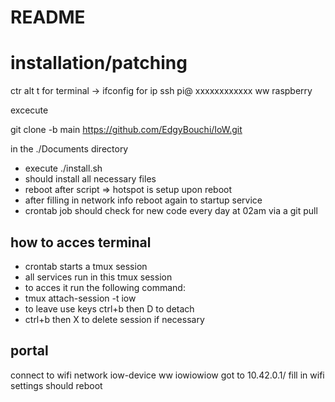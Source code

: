 # README #
# installation/patching


ctr alt t for terminal -> ifconfig for ip
ssh pi@ xxxxxxxxxxxx
ww raspberry


excecute 

git clone -b main https://github.com/EdgyBouchi/IoW.git 

in the ./Documents directory

* execute ./install.sh
* should install all necessary files
* reboot after script => hotspot is setup upon reboot
* after filling in network info reboot again to startup service
* crontab job should check for new code every day at 02am via a git pull

## how to acces terminal
* crontab starts a tmux session
* all services run in this tmux session
* to acces it run the following command:
* tmux attach-session -t iow
* to leave use keys ctrl+b then D to detach
* ctrl+b then X to delete session if necessary

## portal
connect to wifi network iow-device
ww iowiowiow
got to 10.42.0.1/
fill in wifi settings
should reboot


